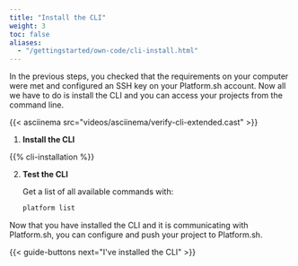 ```yaml
---
title: "Install the CLI"
weight: 3
toc: false
aliases:
  - "/gettingstarted/own-code/cli-install.html"
---
```


In the previous steps, you checked that the requirements on your computer were met and configured an SSH key on your Platform.sh account. Now all we have to do is install the CLI and you can access your projects from the command line.

{{< asciinema src="videos/asciinema/verify-cli-extended.cast" >}}

1. **Install the CLI**

  {{% cli-installation %}}

2. **Test the CLI**

    Get a list of all available commands with:

    ```bash
    platform list
    ```

Now that you have installed the CLI and it is communicating with Platform.sh, you can configure and push your project to Platform.sh.

{{< guide-buttons next="I've installed the CLI" >}}
